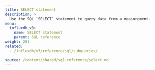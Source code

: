 ```yaml
---
title: SELECT statement
description: >
  Use the SQL `SELECT` statement to query data from a measurement.
menu:
  influxdb_v3:
    name: SELECT statement
    parent: SQL reference
weight: 201
related:
  - /influxdb/v3/reference/sql/subqueries/

source: /content/shared/sql-reference/select.md
---
```


<!-- 
The content of this page is at /content/shared/sql-reference/select.md
-->
